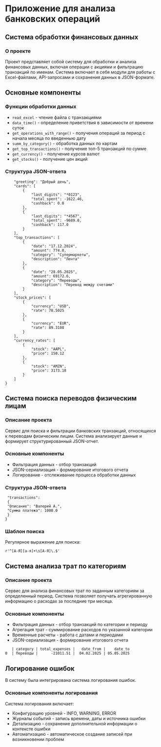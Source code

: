 # Приложение для анализа банковских операций
## Система обработки финансовых данных
### О проекте

Проект представляет собой систему для обработки и анализа финансовых данных, включая операции с акциями и 
фильтрацию транзакций по именам. Система включает в себя модули для работы с Excel-файлами, API-запросами и 
сохранения данных в JSON-формате.


## Основные компоненты
### Функции обработки данных
* `read_excel` - чтение файла с транзакциями
* `data_time()` - определение приветствия в зависимости от времени суток
* `get_operations_with_range()` - получения операций за период с начала месяца по введенныю дату
* `summ_by_category()` - обработка данных по картам
* `get_top_transactions()` - получение топ-5 транзакций по сумме
* `get_currency()` - получение курсов валют
* `get_stocks()` - получение цен акций 

### Структура JSON-ответа
```{
    "greeting": "Добрый день",
    "cards": [
        {
            "last_digits": "*0123",
            "total_spent": -1622.46,
            "cashback": 0.0
        },
        {
            "last_digits": "*4567",
            "total_spent": -9689.0,
            "cashback": 117.0
        }
    ],
    "top_transactions": [
        {
            "date": "17.12.2024",
            "amount": 774.0,
            "category": "Супермаркеты",
            "description": "Лента"
        },
        {
            "date": "28.05.2025",
            "amount": 69172.6,
            "category": "Переводы",
            "description": "Перевод между счетами"
        }
    ],
    "stock_prices": [
        {
            "currency": "USD",
            "rate": 78.5025
        },
        {
            "currency": "EUR",
            "rate": 89.3108
        }
    ],
    "currency_rates": [
        {
            "stock": "AAPL",
            "price": 150.12
        },
        {
            "stock": "AMZN",
            "price": 3173.18
        }
    ]
}
```
## Система поиска переводов физическим лицам
### Описание проекта
Сервис для поиска и фильтрации банковских транзакций, относящихся к переводам физическим лицам. 
Система анализирует данные и формирует структурированный JSON-отчет.

### Основные компоненты
* Фильтрация данных - отбор транзакций
* JSON-сериализация - формирование итогового отчета
* Логирование - отслеживание процесса обработки данных

### Структура JSON-ответа
```{
 "transactions": 
 {
 "Описание": "Валерий А.",
 "Сумма платежа": 1000.0
 }
}
```

### Шаблон поиска
Регулярное выражение для поиска:

``` r'^[А-Я][а-я]+\s[А-Я]\.$' ```

## Система анализа трат по категориям
### Описание проекта
Сервис для анализа финансовых трат по заданным категориям за определенный период. 
Система позволяет получать агрегированную информацию о расходах за последние три месяца.

### Основные компоненты
* Фильтрация данных - отбор транзакций по категории и периоду
* Агрегация трат - суммирование расходов по указанной категории
* Временные расчеты - работа с датами и периодами
* JSON-сериализация - формирование итогового отчета

```   
   | category | total_expenses |   date_from |    date_to
0  | Переводы |      -21011.51 |  04.02.2025 | 05.05.2025
```


## Логирование ошибок
В систему была интегрирована система логирования ошибок.

### Основные компоненты логирования

Система логирования включает:

* Конфигурацию уровней - INFO, WARNING, ERROR
* Журналы событий - запись времени, даты и источника ошибки
* Детализацию - сохранение дополнительной информации о контексте ошибки
* Автоматизацию - автоматическое создание записей при возникновении проблем